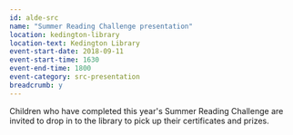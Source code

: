 ```yaml
---
id: alde-src
name: "Summer Reading Challenge presentation"
location: kedington-library
location-text: Kedington Library
event-start-date: 2018-09-11
event-start-time: 1630
event-end-time: 1800
event-category: src-presentation
breadcrumb: y
---
```


Children who have completed this year's Summer Reading Challenge are invited to drop in to the library to pick up their certificates and prizes.
